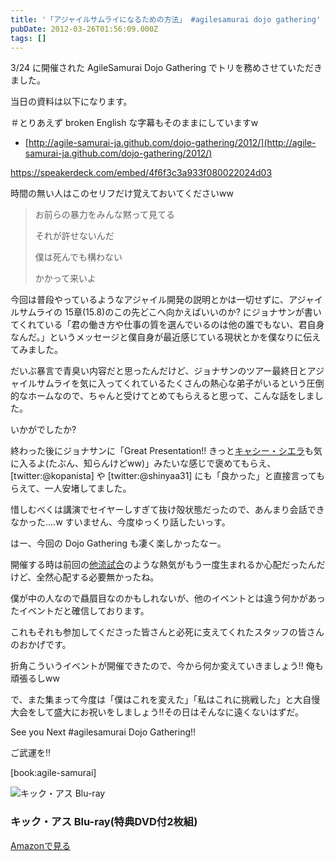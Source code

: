 ```yaml
---
title: '「アジャイルサムライになるための方法」 #agilesamurai dojo gathering'
pubDate: 2012-03-26T01:56:09.000Z
tags: []
---
```


3/24 に開催された AgileSamurai Dojo Gathering でトリを務めさせていただきました。

当日の資料は以下になります。

＃とりあえず broken English な字幕もそのままにしていますw

- [http://agile-samurai-ja.github.com/dojo-gathering/2012/](http://agile-samurai-ja.github.com/dojo-gathering/2012/)

https://speakerdeck.com/embed/4f6f3c3a933f080022024d03

時間の無い人はこのセリフだけ覚えておいてくださいww

> お前らの暴力をみんな黙って見てる
>
> それが許せないんだ
>
> 僕は死んでも構わない
>
> かかって来いよ

今回は普段やっているようなアジャイル開発の説明とかは一切せずに、アジャイルサムライの 15章(15.8)のこの先どこへ向かえばいいのか? にジョナサンが書いてくれている「君の働き方や仕事の質を選んでいるのは他の誰でもない、君自身なんだ。」というメッセージと僕自身が最近感じている現状とかを僕なりに伝えてみました。

だいぶ暴言で青臭い内容だと思ったんだけど、ジョナサンのツアー最終日とアジャイルサムライを気に入ってくれているたくさんの熱心な弟子がいるという圧倒的なホームなので、ちゃんと受けてとめてもらえると思って、こんな話をしました。

いかがでしたか?

終わった後にジョナサンに「Great Presentation!! きっと[キャシー・シエラ](http://headrush.typepad.com/about.html)も気に入るよ(たぶん、知らんけどww)」みたいな感じで褒めてもらえ、[twitter:@kopanista] や [twitter:@shinyaa31] にも「良かった」と直接言ってもらえて、一人安堵してました。

惜しむべくは講演でセイヤーしすぎて抜け殻状態だったので、あんまり会話できなかった....w すいません、今度ゆっくり話したいっす。

はー、今回の Dojo Gathering も凄く楽しかったなー。

開催する時は前回の[他流試合](http://d.hatena.ne.jp/nawoto/20110920/1316500311)のような熱気がもう一度生まれるか心配だったんだけど、全然心配する必要無かったね。

僕が中の人なので贔屓目なのかもしれないが、他のイベントとは違う何かがあったイベントだと確信しております。

これもそれも参加してくださった皆さんと必死に支えてくれたスタッフの皆さんのおかげです。

折角こういうイベントが開催できたので、今から何か変えていきましょう!! 俺も頑張るしww

で、また集まって今度は「僕はこれを変えた」「私はこれに挑戦した」と大自慢大会をして盛大にお祝いをしましょう!!その日はそんなに遠くないはずだ。

See you Next #agilesamurai Dojo Gathering!!

ご武運を!!

[book:agile-samurai]

<div class="product-card">
  <img src="https://images-fe.ssl-images-amazon.com/images/I/513mqGzAUqL._SL160_.jpg" alt="キック・アス Blu-ray" />
  <div>
    <h3>キック・アス Blu-ray(特典DVD付2枚組)</h3>
    <a href="http://www.amazon.co.jp/exec/obidos/ASIN/B004IEAZ18/nawoto07-22/" target="_blank" rel="noopener noreferrer">Amazonで見る</a>
  </div>
</div>
